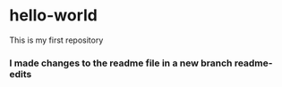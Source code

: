 # hello-world
This is my first repository
### I made changes to the readme file in a new branch readme-edits
